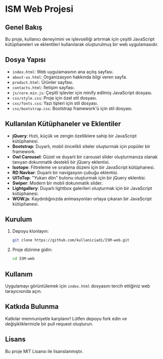 # ISM Web Projesi

## Genel Bakış

Bu proje, kullanıcı deneyimini ve işlevselliği artırmak için çeşitli JavaScript kütüphaneleri ve eklentileri kullanılarak oluşturulmuş bir web uygulamasıdır.

## Dosya Yapısı

- `index.html`: Web uygulamasının ana açılış sayfası.
- `about-us.html`: Organizasyon hakkında bilgi veren sayfa.
- `product.html`: Ürünler sayfası.
- `contacts.html`: İletişim sayfası.
- `js/core.min.js`: Çeşitli işlevler için minify edilmiş JavaScript dosyası.
- `css/style.css`: Proje için özel stil dosyası.
- `css/fonts.css`: Yazı tipleri için stil dosyası.
- `css/bootstrap.css`: Bootstrap framework'ü için stil dosyası.

## Kullanılan Kütüphaneler ve Eklentiler

- **jQuery**: Hızlı, küçük ve zengin özelliklere sahip bir JavaScript kütüphanesi.
- **Bootstrap**: Duyarlı, mobil öncelikli siteler oluşturmak için popüler bir framework.
- **Owl Carousel**: Güzel ve duyarlı bir carousel slider oluşturmanıza olanak tanıyan dokunmatik destekli bir jQuery eklentisi.
- **Isotope**: Filtreleme ve sıralama düzeni için bir JavaScript kütüphanesi.
- **RD Navbar**: Duyarlı bir navigasyon çubuğu eklentisi.
- **UIToTop**: "Yukarı dön" butonu oluşturmak için bir jQuery eklentisi.
- **Swiper**: Modern bir mobil dokunmatik slider.
- **Lightgallery**: Duyarlı lightbox galerileri oluşturmak için bir JavaScript kütüphanesi.
- **WOW.js**: Kaydırdığınızda animasyonları ortaya çıkaran bir JavaScript kütüphanesi.

## Kurulum

1. Depoyu klonlayın:
   ```bash
   git clone https://github.com/kullaniciadi/ISM-web.git
   ```
2. Proje dizinine gidin:
   ```bash
   cd ISM-web
   ```

## Kullanım

Uygulamayı görüntülemek için `index.html` dosyasını tercih ettiğiniz web tarayıcısında açın.

## Katkıda Bulunma

Katkılar memnuniyetle karşılanır! Lütfen depoyu fork edin ve değişikliklerinizle bir pull request oluşturun.

## Lisans

Bu proje MIT Lisansı ile lisanslanmıştır.
